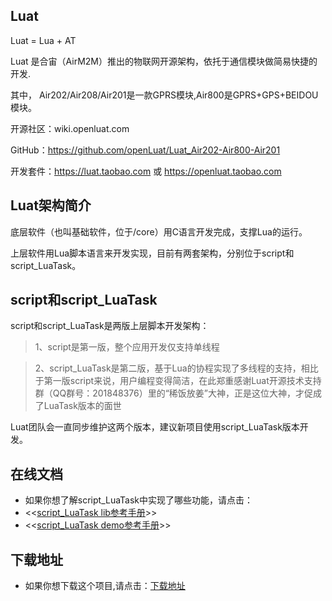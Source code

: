 ## Luat

Luat = Lua +  AT  

Luat 是合宙（AirM2M）推出的物联网开源架构，依托于通信模块做简易快捷的开发.

其中， Air202/Air208/Air201是一款GPRS模块,Air800是GPRS+GPS+BEIDOU模块。

开源社区：wiki.openluat.com

GitHub：https://github.com/openLuat/Luat_Air202-Air800-Air201

开发套件：https://luat.taobao.com 或 https://openluat.taobao.com



## Luat架构简介


底层软件（也叫基础软件，位于/core）用C语言开发完成，支撑Lua的运行。

上层软件用Lua脚本语言来开发实现，目前有两套架构，分别位于script和script_LuaTask。 


## script和script_LuaTask

script和script_LuaTask是两版上层脚本开发架构：
> 1、script是第一版，整个应用开发仅支持单线程

> 2、script_LuaTask是第二版，基于Lua的协程实现了多线程的支持，相比于第一版script来说，用户编程变得简洁，在此郑重感谢Luat开源技术支持群（QQ群号：201848376）里的“稀饭放姜”大神，正是这位大神，才促成了LuaTask版本的面世

Luat团队会一直同步维护这两个版本，建议新项目使用script_LuaTask版本开发。

## 在线文档

- 如果你想了解script_LuaTask中实现了哪些功能，请点击：
- <<[script_LuaTask lib参考手册](https://htmlpreview.github.io/?https://github.com/zhutianhua/Luat/blob/master/script_LuaTask/doc/lib/index.html)>>
- <<[script_LuaTask demo参考手册](https://htmlpreview.github.io/?https://github.com/zhutianhua/Luat/blob/master/script_LuaTask/doc/demo/index.html)>>

## 下载地址

- 如果你想下载这个项目,请点击：[下载地址](https://github.com/zhutianhua/Luat/archive/master.zip)
